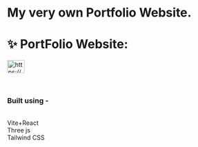 <h1>My very own Portfolio Website.</h1> 
</ br>

# ✨ PortFolio Website:
<p align="left">
<a href="https://yashkumar2603.github.io/YashKumarPortfolio/" target="blank"><img align="center" src="https://cdn.icon-icons.com/icons2/3586/PNG/512/token_crypto_portfolio_icon_225985.png" alt="https://yashkumar2603.github.io/YashKumarPortfolio/" height="30" width="40" /></a>
</p>

</br>

<h3>Built using -</h3> <br/> 
 Vite+React <br/>
 Three js <br/>
 Tailwind CSS
